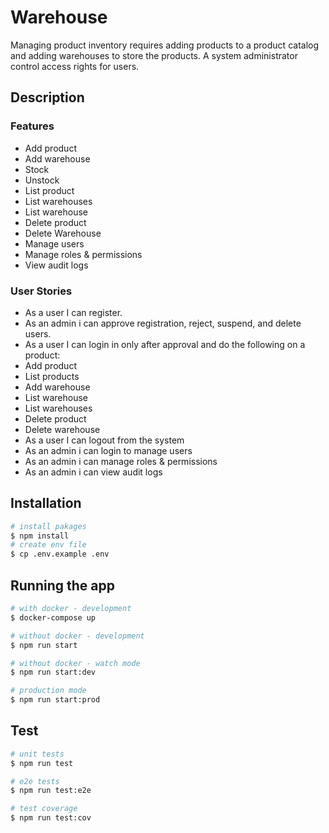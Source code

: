 # Warehouse
Managing product inventory requires adding products to a product catalog and adding warehouses to store the products. A system administrator control access rights for users.

## Description

### Features
- Add product
- Add warehouse
- Stock
- Unstock
- List product
- List warehouses
- List warehouse
- Delete product
- Delete Warehouse
- Manage users
- Manage roles & permissions
- View audit logs

### User Stories
- As a user I can register.
- As an admin i can approve registration, reject, suspend, and delete users.
- As a user I can login in only after approval and do the following on a product:
- Add product
- List products
- Add warehouse
- List warehouse
- List warehouses
- Delete product
- Delete warehouse
- As a user I can logout from the system
- As an admin i can login to manage users
- As an admin i can manage roles & permissions
- As an admin i can view audit logs

## Installation

```bash
# install pakages
$ npm install
# create env file
$ cp .env.example .env
```

## Running the app

```bash
# with docker - development
$ docker-compose up

# without docker - development
$ npm run start

# without docker - watch mode
$ npm run start:dev

# production mode
$ npm run start:prod
```

## Test

```bash
# unit tests
$ npm run test

# e2e tests
$ npm run test:e2e

# test coverage
$ npm run test:cov
```
